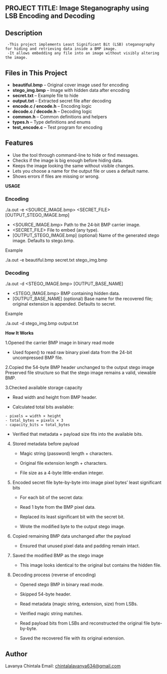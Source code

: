 ## PROJECT TITLE:  **Image Steganography using LSB Encoding and Decoding**

## Description

     -This project implements Least Significant Bit (LSB) steganography for hiding and retrieving data inside a BMP image.  
     -It allows embedding any file into an image without visibly altering the image.
     
## Files in This Project

- **beautiful.bmp** – Original cover image used for encoding  
- **stego_img.bmp** – Image with hidden data after encoding  
- **secret.txt** – Example file to hide  
- **output.txt** – Extracted secret file after decoding  
- **encode.c / encode.h** – Encoding logic  
- **decode.c / decode.h** – Decoding logic  
- **common.h** – Common definitions and helpers  
- **types.h** – Type definitions and enums  
- **test_encode.c** – Test program for encoding

## Features

- Use the tool through command-line to hide or find messages.
- Checks if the image is big enough before hiding data.
- Keeps the image looking the same without visible changes.
- Lets you choose a name for the output file or uses a default name.
- Shows errors if files are missing or wrong.

**USAGE**

### Encoding
./a.out -e <SOURCE_IMAGE.bmp> <SECRET_FILE> [OUTPUT_STEGO_IMAGE.bmp]

- <SOURCE_IMAGE.bmp> Path to the 24‑bit BMP carrier image.
- <SECRET_FILE> File to embed (any type).
- [OUTPUT_STEGO_IMAGE.bmp] (optional) Name of the generated stego image. Defaults to stego.bmp.


Example

./a.out -e beautiful.bmp secret.txt stego_img.bmp

### Decoding

./a.out -d <STEGO_IMAGE.bmp> [OUTPUT_BASE_NAME]
- <STEGO_IMAGE.bmp> BMP containing hidden data.
- [OUTPUT_BASE_NAME] (optional) Base name for the recovered file; original extension is appended. Defaults to secret.

Example

./a.out -d stego_img.bmp output.txt

**How It Works**

1.Opened the carrier BMP image in binary read mode

   - Used fopen() to read raw binary pixel data from the 24-bit uncompressed BMP file.

2.Copied the 54-byte BMP header unchanged to the output stego image Preserved file structure so that the stego image remains a valid, viewable BMP.

3.Checked available storage capacity

   - Read width and height from BMP header.

   - Calculated total bits available:

    - pixels = width × height
    - total_bytes = pixels × 3
    - capacity_bits = total_bytes
    
  - Verified that metadata + payload size fits into the available bits.

4. Stored metadata before payload

   - Magic string (password) length + characters.

   - Original file extension length + characters.

   - File size as a 4-byte little-endian integer.

5. Encoded secret file byte-by-byte into image pixel bytes’ least significant bits

    - For each bit of the secret data:

    - Read 1 byte from the BMP pixel data.

    - Replaced its least significant bit with the secret bit.

    - Wrote the modified byte to the output stego image.

6. Copied remaining BMP data unchanged after the payload
    - Ensured that unused pixel data and padding remain intact.

7. Saved the modified BMP as the stego image
    - This image looks identical to the original but contains the hidden file.

8. Decoding process (reverse of encoding)

     - Opened stego BMP in binary read mode.

     - Skipped 54-byte header.

     - Read metadata (magic string, extension, size) from LSBs.

     - Verified magic string matches.

     - Read payload bits from LSBs and reconstructed the original file byte-by-byte.

    - Saved the recovered file with its original extension.

## Author

Lavanya Chintala
Email: chintalalavanya634@gmail.com



